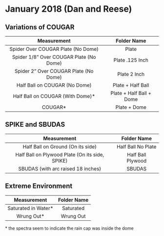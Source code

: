 # January 2018 (Dan and Reese)

## Variations of COUGAR

|                     **Measurement**                  |           **Folder Name**    	  |
|:--------------------------------------------------:	|:-------------------------------:	|
|          Spider Over COUGAR   Plate (No Dome)      	|               Plate             	|
|       Spider 1/8” Over   COUGAR Plate (No Dome)    	|          Plate .125 Inch        	|
|       Spider 2” Over   COUGAR Plate (No Dome)      	|           Plate 2 Inch          	|
|            Half Ball on COUGAR   (No Dome)         	|        Plate + Half Ball        	|
|         Half Ball on COUGAR   (With Dome)*         	|    Plate + Half Ball +   Dome   	|
|                        COUGAR*                     	|            Plate + Dome         	|

## SPIKE and SBUDAS

|                     **Measurement**                  |           **Folder Name**    	  |
|:--------------------------------------------------:	|:------------------:	|
|          Half Ball on Ground   (On its side)       	| Half Ball No Plate 	|
|  Half Ball on   Plywood Plate (On its side, SPIKE) 	|  Half Ball Plywood 	|
|        SBUDAS (with arc   raised 18 inches)        	|       SBUDAS       	|

## Extreme Environment

|   **Measurement**     |**Folder Name**|
|:-------------------:	|:-----------:	|
| Saturated in Water* 	|  Saturated  	|
|      Wrung Out*     	|  Wrung Out  	|

\* the spectra seem to indicate the rain cap was inside the dome
